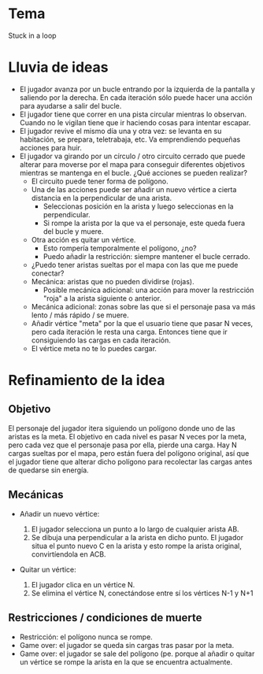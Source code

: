 # Tema

Stuck in a loop

# Lluvia de ideas

- El jugador avanza por un bucle entrando por la izquierda de la pantalla y saliendo por la derecha. En cada iteración sólo puede hacer una acción para ayudarse a salir del bucle.
- El jugador tiene que correr en una pista circular mientras lo observan. Cuando no le vigilan tiene que ir haciendo cosas para intentar escapar.
- El jugador revive el mismo día una y otra vez: se levanta en su habitación, se prepara, teletrabaja, etc. Va emprendiendo pequeñas acciones para huir.
- El jugador va girando por un círculo / otro circuito cerrado que puede alterar para moverse por el mapa para conseguir diferentes objetivos mientras se mantenga en el bucle. ¿Qué acciones se pueden realizar?
    - El circuito puede tener forma de polígono.
    - Una de las acciones puede ser añadir un nuevo vértice a cierta distancia en la perpendicular de una arista.
        - Seleccionas posición en la arista y luego seleccionas en la perpendicular.
        - Si rompe la arista por la que va el personaje, este queda fuera del bucle y muere.
    - Otra acción es quitar un vértice.
        - Esto rompería temporalmente el polígono, ¿no?
        - Puedo añadir la restricción: siempre mantener el bucle cerrado.
    - ¿Puedo tener aristas sueltas por el mapa con las que me puede conectar?
    - Mecánica: aristas que no pueden dividirse (rojas).
        - Posible mecánica adicional: una acción para mover la restricción "roja" a la arista siguiente o anterior.
    - Mecánica adicional: zonas sobre las que si el personaje pasa va más lento / más rápido / se muere.
    - Añadir vértice "meta" por la que el usuario tiene que pasar N veces, pero cada iteración le resta una carga. Entonces tiene que ir consiguiendo las cargas en cada iteración.
    - El vértice meta no te lo puedes cargar.

# Refinamiento de la idea

## Objetivo

El personaje del jugador itera siguiendo un polígono donde uno de las aristas es la meta. El objetivo en cada nivel es pasar N veces por la meta, pero cada vez que el personaje pasa por ella, pierde una carga. Hay N cargas sueltas por el mapa, pero están fuera del polígono original, así que el jugador tiene que alterar dicho polígono para recolectar las cargas antes de quedarse sin energía.

## Mecánicas

- Añadir un nuevo vértice:
    1. El jugador selecciona un punto a lo largo de cualquier arista AB.
    2. Se dibuja una perpendicular a la arista en dicho punto. El jugador situa el punto nuevo C en la arista y esto rompe la arista original, convirtíendola en ACB.

- Quitar un vértice:
    1. El jugador clica en un vértice N.
    2. Se elimina el vértice N, conectándose entre sí los vértices N-1 y N+1

## Restricciones / condiciones de muerte

- Restricción: el polígono nunca se rompe.
- Game over: el jugador se queda sin cargas tras pasar por la meta.
- Game over: el jugador se sale del polígono (pe. porque al añadir o quitar un vértice se rompe la arista en la que se encuentra actualmente.

